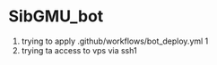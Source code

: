 # SibGMU_bot
1. trying to apply .github/workflows/bot_deploy.yml 1
2. trying ta access to vps via ssh1
